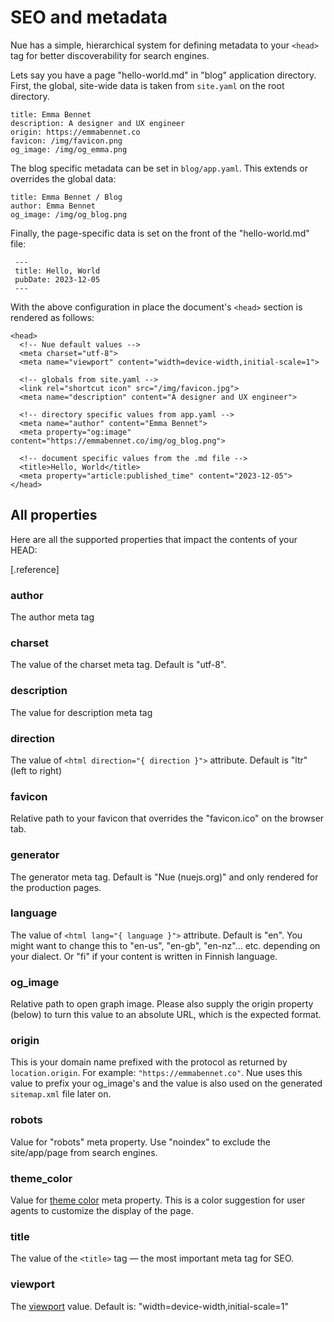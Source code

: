 

# SEO and metadata
Nue has a simple, hierarchical system for defining metadata to your `<head>` tag for better discoverability for search engines.

Lets say you have a page "hello-world.md" in "blog" application directory. First, the global, site-wide data is taken from `site.yaml` on the root directory.

```
title: Emma Bennet
description: A designer and UX engineer
origin: https://emmabennet.co
favicon: /img/favicon.png
og_image: /img/og_emma.png
```

The blog specific metadata can be set in `blog/app.yaml`. This extends or overrides the global data:

```
title: Emma Bennet / Blog
author: Emma Bennet
og_image: /img/og_blog.png
```

Finally, the page-specific data is set on the front of the "hello-world.md" file:

```
 ---
 title: Hello, World
 pubDate: 2023-12-05
 ---
```

With the above configuration in place the document's `<head>` section is rendered as follows:

```
<head>
  <!-- Nue default values -->
  <meta charset="utf-8">
  <meta name="viewport" content="width=device-width,initial-scale=1">

  <!-- globals from site.yaml -->
  <link rel="shortcut icon" src="/img/favicon.jpg">
  <meta name="description" content="A designer and UX engineer">

  <!-- directory specific values from app.yaml -->
  <meta name="author" content="Emma Bennet">
  <meta property="og:image" content="https://emmabennet.co/img/og_blog.png">

  <!-- document specific values from the .md file -->
  <title>Hello, World</title>
  <meta property="article:published_time" content="2023-12-05">
</head>
```


## All properties
Here are all the supported properties that impact the contents of your HEAD:

[.reference]
  ### author
  The author meta tag

  ### charset
  The value of the charset meta tag. Default is "utf-8".

  ### description
  The value for description meta tag

  ### direction
  The value of `<html direction="{ direction }">` attribute. Default is "ltr" (left to right)

  ### favicon
  Relative path to your favicon that overrides the "favicon.ico" on the browser tab.

  ### generator
  The generator meta tag. Default is "Nue (nuejs.org)" and only rendered for the production pages.

  ### language
  The value of `<html lang="{ language }">` attribute. Default is "en". You might want to change this to "en-us", "en-gb", "en-nz"... etc. depending on your dialect. Or "fi" if your content is written in Finnish language.

  ### og_image
  Relative path to open graph image. Please also supply the origin property (below) to turn this value to an absolute URL, which is the expected format.

  ### origin
  This is your domain name prefixed with the protocol as returned by `location.origin`. For example: `"https://emmabennet.co"`. Nue uses this value to prefix your og_image's and the value is also used on the generated `sitemap.xml` file later on.

  ### robots
  Value for "robots" meta property. Use "noindex" to exclude the site/app/page from search engines.

  ### theme_color
  Value for [theme color](//developer.mozilla.org/en-US/docs/Web/HTML/Element/meta/name/theme-color) meta property. This is a color suggestion for user agents to customize the display of the page.

  ### title
  The value of the `<title>` tag — the most important meta tag for SEO.

  ### viewport
  The [viewport](//developer.mozilla.org/en-US/docs/Web/HTML/Viewport_meta_tag) value. Default is: "width=device-width,initial-scale=1"

